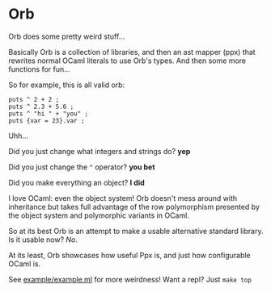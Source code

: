 
# Orb

Orb does some pretty weird stuff...

Basically Orb is a collection of libraries, and then an ast mapper (ppx)
that rewrites normal OCaml literals to use Orb's types. And then some more
functions for fun...

So for example, this is all valid orb:

```
puts ^ 2 + 2 ;
puts ^ 2.3 + 5.6 ;
puts ^ "hi " + "you" ;
puts {var = 23}.var ;
```

Uhh...

Did you just change what integers and strings do? **yep**

Did you just change the `^` operator? **you bet**

Did you make everything an object? **I did**

I love OCaml: even the object system! Orb doesn't mess around with
inheritance but takes full advantage of the row polymorphism
presented by the object system and polymorphic variants in OCaml.

So at its best Orb is an attempt to make a usable alternative standard
library. Is it usable now? *No*.

At its least, Orb showcases how useful Ppx is, and just how configurable
OCaml is.

See [example/example.ml](example/example.ml) for more weirdness!
Want a repl? Just `make top`
